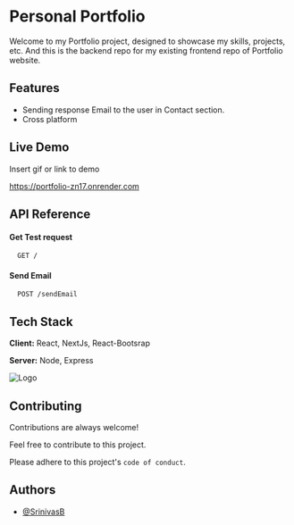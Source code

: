 
# Personal Portfolio

Welcome to my Portfolio project, designed to showcase my skills, projects, etc. And this is the backend repo for my existing frontend repo of Portfolio website.


## Features

- Sending response Email to the user in Contact section.
- Cross platform


## Live Demo

Insert gif or link to demo

https://portfolio-zn17.onrender.com
## API Reference

#### Get Test request

```http
  GET /
```

#### Send Email

```http
  POST /sendEmail
```



## Tech Stack

**Client:** React, NextJs, React-Bootsrap

**Server:** Node, Express


![Logo](https://github.com/srinivas-batthula/portfolio/blob/main/public/icon.jpg)


## Contributing

Contributions are always welcome!

Feel free to contribute to this project.

Please adhere to this project's `code of conduct`.


## Authors

- [@SrinivasB](https://www.github.com/srinivas-batthula)

